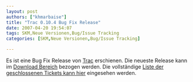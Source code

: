 ```yaml
---
layout: post
authors: ["khmarbaise"]
title: "Trac 0.10.4 Bug Fix Release"
date: 2007-04-20 19:54:07
tags: SKM,Neue Versionen,Bug/Issue Tracking
categories: [SKM,Neue Versionen,Bug/Issue Tracking]

---
```

Es ist eine Bug Fix Release von [Trac](http://trac.edgewall.com "Trac") erschienen. Die neueste Release 
kann im [Download Bereich]( http://trac.edgewall.org/wiki/TracDownload "Download Bereich") bezogen werden. Die vollständige 
[Liste der geschlossenen Tickets kann hier](http://trac.edgewall.org/query?status=closed&milestone=0.10.4 "Liste der geschlossenen Tickets kann hier") eingesehen werden.
